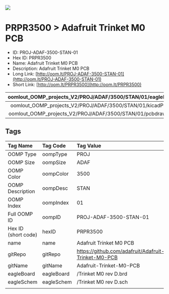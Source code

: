 


  
![][im]
# PRPR3500 > Adafruit Trinket M0 PCB

- ID: PROJ-ADAF-3500-STAN-01
- Hex ID: PRPR3500
- Name: Adafruit Trinket M0 PCB
- Description: Adafruit Trinket M0 PCB
- Long Link: [http://oom.lt/PROJ-ADAF-3500-STAN-01](http://oom.lt/PROJ-ADAF-3500-STAN-01)
- Short Link: [http://oom.lt/PRPR3500](http://oom.lt/PRPR3500)
  

|oomlout_OOMP_projects_V2/PROJ/ADAF/3500/STAN/01/eagleImage.png|oomlout_OOMP_projects_V2/PROJ/ADAF/3500/STAN/01/eagleSchemImage.png|oomlout_OOMP_projects_V2/PROJ/ADAF/3500/STAN/01/kicadPcb3dFront.png|oomlout_OOMP_projects_V2/PROJ/ADAF/3500/STAN/01/kicadPcb3dBack.png|
| :---: | :---: | :---: | :---: |
|oomlout_OOMP_projects_V2/PROJ/ADAF/3500/STAN/01/kicadPcb3d.png|oomlout_OOMP_projects_V2/PROJ/ADAF/3500/STAN/01/bomBack.png|oomlout_OOMP_projects_V2/PROJ/ADAF/3500/STAN/01/bomFront.png|oomlout_OOMP_projects_V2/PROJ/ADAF/3500/STAN/01/pcbdraw.svg|
|oomlout_OOMP_projects_V2/PROJ/ADAF/3500/STAN/01/pcbdrawBack.svg||||

## Tags
  

|Tag Name|Tag Code|Tag Value|
| :--- | :--- | :--- |
|OOMP Type|oompType|PROJ|
|OOMP Size|oompSize|ADAF|
|OOMP Color|oompColor|3500|
|OOMP Description|oompDesc|STAN|
|OOMP Index|oompIndex|01|
|Full OOMP ID|oompID|PROJ-ADAF-3500-STAN-01|
|Hex ID (short code)|hexID|PRPR3500|
|name|name|Adafruit Trinket M0 PCB|
|gitRepo|gitRepo|https://github.com/adafruit/Adafruit-Trinket-M0-PCB|
|gitName|gitName|Adafruit-Trinket-M0-PCB|
|eagleBoard|eagleBoard|/Trinket M0 rev D.brd|
|eagleSchem|eagleSchem|/Trinket M0 rev D.sch|
||||



[im]: PROJ/ADAF/3500/STAN/01/kicadPcb3d_450.png
